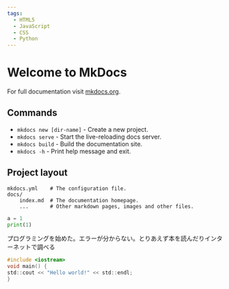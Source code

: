 ```yaml
---
tags:
  - HTML5
  - JavaScript
  - CSS
  - Python
---
```

# Welcome to MkDocs

For full documentation visit [mkdocs.org](https://www.mkdocs.org).

## Commands

* `mkdocs new [dir-name]` - Create a new project.
* `mkdocs serve` - Start the live-reloading docs server.
* `mkdocs build` - Build the documentation site.
* `mkdocs -h` - Print help message and exit.

## Project layout

    mkdocs.yml    # The configuration file.
    docs/
        index.md  # The documentation homepage.
        ...       # Other markdown pages, images and other files.

```py
a = 1
print(1)
```

プログラミングを始めた。エラーが分からない。とりあえず本を読んだりインターネットで調べる

```c
#include <iostream>
void main() {
std::cout << "Hello world!" << std::endl;
}
```